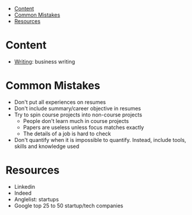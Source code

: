 - [Content](#content)
- [Common Mistakes](#common-mistakes)
- [Resources](#resources)

# Content

- [Writing](writing/README.md): business writing

# Common Mistakes

- Don't put all experiences on resumes
- Don't include summary/career objective in resumes
- Try to spin course projects into non-course projects
  - People don't learn much in course projects
  - Papers are useless unless focus matches exactly
  - The details of a job is hard to check
- Don't quantify when it is impossible to quantify. Instead, include tools,
  skills and knowledge used

# Resources

- Linkedin
- Indeed
- Anglelist: startups
- Google top 25 to 50 startup/tech companies
